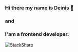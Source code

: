 ### Hi there my name is Deinis 👋
### and
### I'am a frontend developer.

[![StackShare](http://img.shields.io/badge/tech-stack-0690fa.svg?style=flat)](https://stackshare.io/den748/my-stack)
<!--
**LePERIQ/LePERIQ** is a ✨ _special_ ✨ repository because its `README.md` (this file) appears on your GitHub profile.

Here are some ideas to get you started:

- 🔭 I’m currently working on ...
- 🌱 I’m currently learning ...
- 👯 I’m looking to collaborate on ...
- 🤔 I’m looking for help with ...
- 💬 Ask me about ...
- 📫 How to reach me: ...
- 😄 Pronouns: ...
- ⚡ Fun fact: ...
-->

